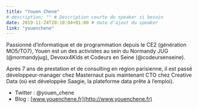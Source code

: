 ```yaml
---
title: "Youen Chene"
# description: "" # Description courte du speaker si besoin
date: 2019-11-24T20:10:04+01:00 # date d'ajout du speaker
link: "youenchene"
---
```

Passionné d’informatique et de programmation depuis le CE2 (génération MO5/TO7), Youen est un des activistes au sein du Normandy JUG (@normandyjug), Devoxx4Kids et Codeurs en Seine (@codeursenseine).

Après 7 ans de prestation et de consulting en région parisienne, il est passé développeur-manager chez Masternaut puis maintenant CTO chez Creative Data (où est développée Saagie, la plateforme data prête à l’emploi).

* Twitter : @youen_chene
* Blog : [www.youenchene.fr](http://www.youenchene.fr)